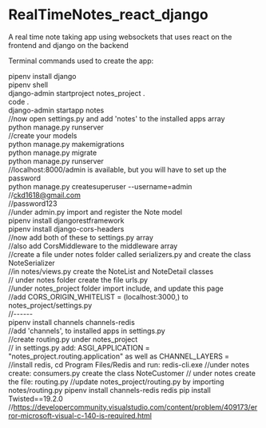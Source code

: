 # RealTimeNotes_react_django
A real time note taking app using websockets that uses react on the frontend and django on the backend

Terminal commands used to create the app:

pipenv install django  
pipenv shell  
django-admin startproject notes_project .  
code .  
django-admin startapp notes  
//now open settings.py and add 'notes' to the installed apps array  
python manage.py runserver  
//create your models  
python manage.py makemigrations  
python manage.py migrate  
python manage.py runserver  
//localhost:8000/admin is available, but you will have to set up the password  
python manage.py createsuperuser --username=admin  
//ckd1618@gmail.com  
//password123  
//under admin.py import and register the Note model  
pipenv install djangorestframework  
pipenv install django-cors-headers  
//now add both of these to settings.py array  
//also add CorsMiddleware to the middleware array  
//create a file under notes folder called serializers.py and create the class NoteSerializer  
//in notes/views.py create the NoteList and NoteDetail classes  
// under notes folder create the file urls.py  
//under notes_project folder import include, and update this page  
//add CORS_ORIGIN_WHITELIST = (localhost:3000,) to notes_project/settings.py  
//------  
pipenv install channels channels-redis  
//add 'channels', to installed apps in settings.py  
//create routing.py under notes_project  
// in settings.py add: ASGI_APPLICATION = "notes_project.routing.application"  as well as CHANNEL_LAYERS =  
//install redis, cd Program Files/Redis and run: redis-cli.exe
//under notes create: consumers.py create the class NoteCustomer
// under notes create the file: routing.py
//update notes_project/routing.py by  importing notes/routing.py
pipenv install channels-redis redis
pip install Twisted==19.2.0
//https://developercommunity.visualstudio.com/content/problem/409173/error-microsoft-visual-c-140-is-required.html

